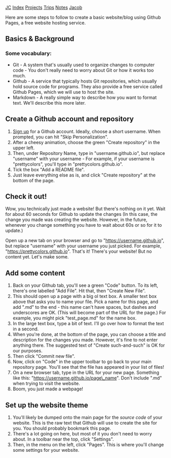 [JC](/index.html) [Index](/index.html) [Projects](/projects.html) [Trips](/trips.html) [Notes](/notes.html) [Jacob](/about.html)

Here are some steps to follow to create a basic website/blog using Github Pages, a free website hosting service.

## Basics &amp; Background

### Some vocabulary:

- Git - A system that's usually used to organize changes to computer code - You don't really need to worry about Git or how it works too much.
- Github - A service that typically hosts Git repositories, which usually hold source code for programs. They also provide a free service called Github Pages, which we will use to host the site.
- Markdown - A really simple way to describe how you want to format text. We'll describe this more later.

## Create a Github account and repository

1. [Sign up](https://github.com/signup) for a Github account. Ideally, choose a short username. When prompted, you can hit "Skip Personalization".
2. After a cheesy animation, choose the green "Create repository" in the upper left.
3. Then, under Repository Name, type in "username.github.io", but replace "username" with your username - For example, if your username is "prettycolors", you'll type in "prettycolors.github.io".
4. Tick the box "Add a README file".
5. Just leave everything else as is, and click "Create repository" at the bottom of the page.

## Check it out!

Wow, you technically just made a website! But there's nothing on it yet. Wait for about 60 seconds for Github to update the changes (In this case, the change you made was creating the website. However, in the future, whenever you change something you have to wait about 60s or so for it to update.)

Open up a new tab on your browser and go to "https://username.github.io", but replace "username" with your username you just picked. For example, "https://prettycolors.github.io". That's it! There's your website! But no content yet. Let's make some.

## Add some content

1. Back on your Github tab, you'll see a green "Code" button. To its left, there's one labelled "Add File". Hit that, then "Create New File".
2. This should open up a page with a big ol text box. A smaller text box above that asks you to name your file. Pick a name for this page, and add ".md" to the end - this name can't have spaces, but dashes and underscores are OK. (This will become part of the URL for the page.) For example, you might pick "test\_page.md" for the name box.
3. In the large text box, type a bit of text. I'll go over how to format the text in a second.
4. When you're done, at the bottom of the page, you can choose a title and description for the changes you made. However, it's fine to not enter anything there. The suggested text of "Create such-and-such" is OK for our purposes.
5. Then click "Commit new file".
6. Now, click on "Code" in the upper toolbar to go back to your main repository page. You'll see that the file has appeared in your list of files!
7. On a new browser tab, type in the URL for your new page. Something like this: "https://username.github.io/page\_name". Don't include ".md" when trying to visit the website.
8. Boom, you just made a webpage!

## Set up the website theme

1. You'll likely be dumped onto the main page for the *source code* of your website. This is the raw text that Github will use to create the site for you. You should probably bookmark this page.
2. There's a lot going on here, but most of it you don't need to worry about. In a toolbar near the top, click "Settings".
3. Then, in the menu on the left, click "Pages". This is where you'll change some settings for your website.
